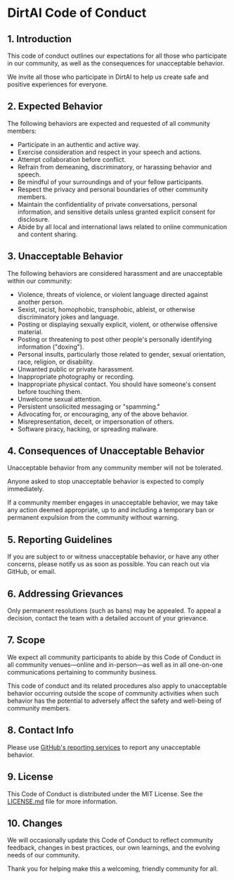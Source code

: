# DirtAI Code of Conduct

## 1. Introduction

This code of conduct outlines our expectations for all those who participate in our community, as well as the consequences for unacceptable behavior.

We invite all those who participate in DirtAI to help us create safe and positive experiences for everyone.

## 2. Expected Behavior

The following behaviors are expected and requested of all community members:

- Participate in an authentic and active way.
- Exercise consideration and respect in your speech and actions.
- Attempt collaboration before conflict.
- Refrain from demeaning, discriminatory, or harassing behavior and speech.
- Be mindful of your surroundings and of your fellow participants.
- Respect the privacy and personal boundaries of other community members.
- Maintain the confidentiality of private conversations, personal information, and sensitive details unless granted explicit consent for disclosure.
- Abide by all local and international laws related to online communication and content sharing.

## 3. Unacceptable Behavior

The following behaviors are considered harassment and are unacceptable within our community:

- Violence, threats of violence, or violent language directed against another person.
- Sexist, racist, homophobic, transphobic, ableist, or otherwise discriminatory jokes and language.
- Posting or displaying sexually explicit, violent, or otherwise offensive material.
- Posting or threatening to post other people's personally identifying information ("doxing").
- Personal insults, particularly those related to gender, sexual orientation, race, religion, or disability.
- Unwanted public or private harassment.
- Inappropriate photography or recording.
- Inappropriate physical contact. You should have someone's consent before touching them.
- Unwelcome sexual attention.
- Persistent unsolicited messaging or "spamming."
- Advocating for, or encouraging, any of the above behavior.
- Misrepresentation, deceit, or impersonation of others.
- Software piracy, hacking, or spreading malware.

## 4. Consequences of Unacceptable Behavior

Unacceptable behavior from any community member will not be tolerated.

Anyone asked to stop unacceptable behavior is expected to comply immediately.

If a community member engages in unacceptable behavior, we may take any action deemed appropriate, up to and including a temporary ban or permanent expulsion from the community without warning.

## 5. Reporting Guidelines

If you are subject to or witness unacceptable behavior, or have any other concerns, please notify us as soon as possible. You can reach out via GitHub, or email.

## 6. Addressing Grievances

Only permanent resolutions (such as bans) may be appealed. To appeal a decision, contact the team with a detailed account of your grievance.

## 7. Scope

We expect all community participants to abide by this Code of Conduct in all community venues—online and in-person—as well as in all one-on-one communications pertaining to community business.

This code of conduct and its related procedures also apply to unacceptable behavior occurring outside the scope of community activities when such behavior has the potential to adversely affect the safety and well-being of community members.

## 8. Contact Info

Please use [GitHub's reporting services](https://docs.github.com/en/communities/maintaining-your-safety-on-github/reporting-abuse-or-spam) to report any unacceptable behavior.

## 9. License

This Code of Conduct is distributed under the MIT License. See the [LICENSE.md](LICENSE.md) file for more information.

## 10. Changes

We will occasionally update this Code of Conduct to reflect community feedback, changes in best practices, our own learnings, and the evolving needs of our community.

Thank you for helping make this a welcoming, friendly community for all.
